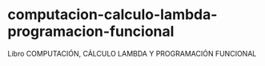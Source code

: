 # computacion-calculo-lambda-programacion-funcional
Libro COMPUTACIÓN, CÁLCULO LAMBDA Y PROGRAMACIÓN  FUNCIONAL
